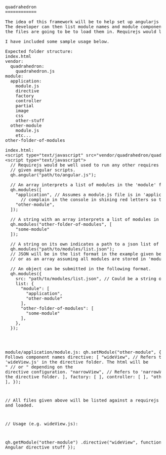 <pre>

quadrahedron
============

The idea of this framework will be to help set up angularjs projects in a predictable modular style. 
The developer can then list module names and module components, and the software will work out where 
the files are going to be to load them in. Requirejs would likely be involved.

I have included some sample usage below.

Expected folder structure:
index.html
vendor:
  quadrahedron:
    quadrahedron.js
module:
  application:
    module.js
    directive
    factory
    controller
    partial
    image
    css
    other-stuff
  other-module
    module.js
    etc...
other-folder-of-modules

index.html:
&lt;script type="text/javascript" src="vendor/quadrahedron/quadrahedron.js"&gt;&lt;/script&gt;
&lt;script type="text/javascript"&gt;
  // Requirejs would be well used to run any other requires once this has completed, and then run the 
  // given angular scripts.
  qh.angular("path/to/angular.js");
  
  // An array interprets a list of modules in the 'module' folder.
  qh.modules([
    "application", // Assumes a module.js file is in 'application' folder. If this doesn't work, it will 
      // complain in the console in shining red letters so that the dev knows how to fix the problem.
    "other-module",
  ]);
  
  // A string with an array interprets a list of modules in a folder named after the given string.
  qh.modules("other-folder-of-modules", [
    "some-module"
  ]);
  
  // A string on its own indicates a path to a json list of modules.
  qh.modules("path/to/modules/list.json");
  // JSON will be in the list format in the example given below, as though specific module folders exist,
  // or as an array assuming all modules are stored in 'module'.
  
  // An object can be submitted in the following format.
  qh.modules({
    src: "path/to/modules/list.json", // Could be a string or an array. This will obviously be slower.
    list: {
      "module": [
        "application",
        "other-module"
      ],
      "other-folder-of-modules": [
        "some-module"
      ],
    },
  });
  
</script>

module/application/module.js:
qh.setModule("other-module", {
  // Follows component names
  directive: [
    "wideView", // Refers to 'wideView.js' in the directive folder. The html will be "<data-wide-view/> 
      // or <ANY data-wide-view>" depending on the directive configuration.
    "narrowView", // Refers to 'narrowView.js' in the directive folder.
  ],
  factory: [
  ],
  controller: [
  ],
  "other-stuff": [
  ],
});

// All files given above will be listed against a requirejs function and loaded.

// Usage (e.g. wideView.js):

qh.getModule("other-module")
.directive("wideView", function() {
  // Angular directive stuff
});

</pre>
